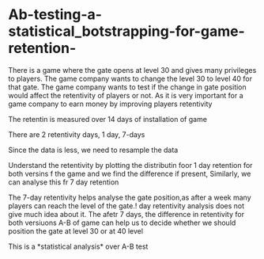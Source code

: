 # Ab-testing-a-statistical_botstrapping-for-game-retention-
<p> There is a game where the gate opens at level 30 and gives many privileges to players. The game company wants to change the level 30 to level 40 for that gate. The game company wants to test if the change in gate position would affect the retentivity of players or not. As it is very important for a game company to earn money by improving players retentivity<p>
    
<p>The retentin is measured over 14 days of installation of game<p>
<p>There are 2 retentivity days, 1 day, 7-days<p>
<p>Since the data is less, we need to resample the data<p>
<p>Understand the retentivity by plotting the distributin foor 1 day retention for both versins f the game and we find the difference if present, Similarly, we can analyse this fr  7 day retention<p>
<p>The 7-day retentivity helps analyse the gate position,as after a week many players can reach the level of the gate.! day retentivity analysis does not give much idea about it. The afetr 7 days, the difference in retentivity  for both versiuons A-B of game can help us to decide whether we should position the gate at level 30 or at 40 level<p>
    
<p>This is a *statistical analysis* over A-B test<p>
